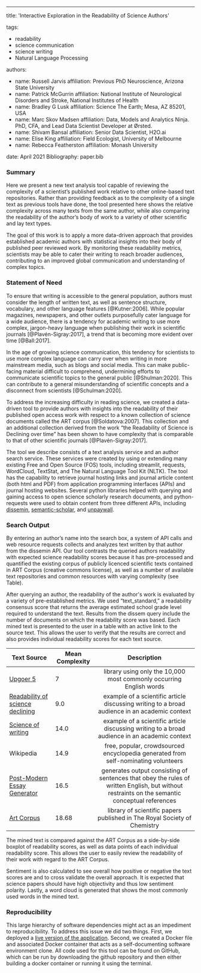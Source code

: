 -----
title: 'Interactive Exploration in the Readability of Science Authors'

tags:
  - readability
  - science communication
  - science writing
  - Natural Language Processing
  
authors:
  - name: Russell Jarvis
    affiliation: Previous PhD Neuroscience, Arizona State University
  - name: Patrick McGurrin
    affiliation: National Institute of Neurological Disorders and Stroke, National Institutes of Health
  - name: Bradley G Lusk
    affiliation: Science The Earth; Mesa, AZ 85201, USA
  - name: Marc Skov Madsen
    affiliation: Data, Models and Analytics Ninja. PhD, CFA, and Lead Data Scientist Developer at Ørsted. 
  - name: Shivam Bansal
    affiliation: Senior Data Scientist, H2O.ai
  - name: Elise King
    affiliation: Field Ecologist, University of Melbourne
  - name: Rebecca Featherston affiliation: Monash University

date: April  2021
Bibliography: paper.bib

### Summary
Here we present a new text analysis tool capable of reviewing the complexity of a scientist’s published work relative to other online-based text repositories. Rather than providing feedback as to the complexity of a single text as previous tools have done, the tool presented here shows the relative complexity across many texts from the same author, while also comparing the readability of the author’s body of work to a variety of other scientific and lay text types.

The goal of this work is to apply a more data-driven approach that provides established academic authors with statistical insights into their body of published peer reviewed work. By monitoring these readability metrics, scientists may be able to cater their writing to reach broader audiences, contributing to an improved global communication and understanding of complex topics.


### Statement of Need
To ensure that writing is accessible to the general population, authors must consider the length of written text, as well as sentence structure, vocabulary, and other language features [@Kutner:2006]. While popular magazines, newspapers, and other outlets purposefully cater language for a wide audience, there is a tendency for academic writing to use more complex, jargon-heavy language when publishing their work in scientific journals [@Plavén-Sigray:2017], a trend that is becoming more evident over time [@Ball:2017]. 

In the age of growing science communication, this tendency for scientists to use more complex language can carry over when writing in more mainstream media, such as blogs and social media. This can make public-facing material difficult to comprehend, undermining efforts to communicate scientific topics to the general public [@Shulman:2020]. This can contribute to a general misunderstanding of scientific concepts and a disconnect from scientists [@Schulman:2020]. 

To address the increasing difficulty in reading science, we created a data-driven tool to provide authors with insights into the readability of their published open access work with respect to a known collection of science documents called the ART corpus [@Soldatova:2007]. This collection and an additional collection derived from the work “the Readability of Science is Declining over time” has been shown to have complexity that is comparable to that of other scientific journals [@Plavén-Sigray:2017].

The tool we describe consists of a text analysis service and an author search service. These services were created by using or extending many existing Free and Open Source (FOS) tools, including streamlit, requests, WordCloud, TextStat, and The Natural Language Tool Kit (NLTK). The tool has the capability to retrieve journal hosting links and journal article content (both html and PDF) from application programming interfaces (APIs) and journal hosting websites. Several python libraries helped with querying and gaining access to open science scholarly research documents, and python-requests were used to obtain content from three different APIs, including [dissemin](https://gitlab.com/dissemin/dissemin), [semantic-scholar](https://www.semanticscholar.org/), and [unpaywall](https://unpaywall.org/faq).

### Search Output

By entering an author’s name into the search box, a system of API calls and web resource requests collects and analyzes text written by that author from the dissemin API. Our tool contrasts the queried authors readability with expected science readability scores because it has pre-processed and quantified the existing corpus of publicly licenced scientific texts contained in ART Corpus (creative commons license), as well as a number of available text repositories and common resources with varying complexity (see Table). 

After querying an author, the readability of the author's work is evaluated by a variety of pre-established metrics. We used  “text_standard,” a readability consensus score that returns the average estimated school grade level required to understand the text. Results from the dissem query include the number of documents on which the readability score was based. Each mined text is presented to the user in a table with an active link to the source text. This allows the user to verify that the results are correct and also provides individual readability scores for each text source.


| Text Source | Mean Complexity | Description |
|----------|----------|:-------------:|
| [Upgoer 5](https://splasho.com/upgoer5/library.php)                             | 7     | library using only the 10,000 most commonly occurring English words |
| [Readability of science declining](https://elifesciences.org/articles/27725)   |  9.0 | example of a scientific article discussing writing to a broad audience in an academic context |
| [Science of writing](https://cseweb.ucsd.edu/~swanson/papers/science-of-writing.pdf) | 14.0 | example of a scientific article discussing writing to a broad audience in an academic context |
| Wikipedia                                                                       | 14.9   | free, popular, crowdsourced encyclopedia generated from self-nominating volunteers  |
| [Post-Modern Essay Generator](http://www.elsewhere.org/journal/pomo/)           | 16.5   | generates output consisting of sentences that obey the rules of written English, but without restraints on the semantic conceptual references   |
| [Art Corpus](https://www.aber.ac.uk/en/cs/research/cb/projects/art/art-corpus/) | 18.68  | library of scientific papers published in The Royal Society of Chemistry | 

The mined text is compared against the ART Corpus as a side-by-side boxplot of readability scores, as well as data points of each individual readability score. This allows the user to easily review the readability of their work with regard to the ART Corpus. 

Sentiment is also calculated to see overall how positive or negative the text scores are and to cross validate the overall approach. It is expected that science papers should have high objectivity and thus low sentiment polarity. Lastly, a word cloud is generated that shows the most commonly used words in the mined text. 

### Reproducibility
This large hierarchy of software dependencies might act as an impediment to reproducibility. To address this issue we did two things. First, we deployed a [live version of the application](https://agile-reaches-20338.herokuapp.com/). Second, we created a Docker file and associated Docker container that acts as a self-documenting software environment clone. All code used for this tool can be found on GitHub, which can be run by downloading the github repository and then either building a docker container or running it using the terminal.

 
